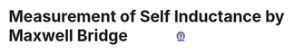 # Measurement of Self Inductance by Maxwell Bridge  &nbsp; &nbsp; &nbsp; &nbsp; &nbsp; &nbsp; <img src="images/iitkgp.png" width="3%" />

